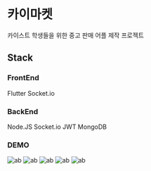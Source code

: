 # 카이마켓

카이스트 학생들을 위한 중고 판매 어플 제작 프로젝트

## Stack

### FrontEnd
Flutter
Socket.io

### BackEnd
Node.JS
Socket.io
JWT
MongoDB

### DEMO

![ab](./images/1.gif)
![ab](./images/2.gif)
![ab](./images/3.gif)
![ab](./images/4.gif)
![ab](./images/5.gif)